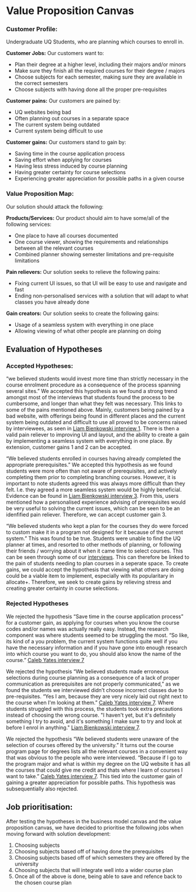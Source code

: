 # Value Proposition Canvas

### Customer Profile:
Undergraduate UQ Students, who are planning which courses to enroll in.

**Customer Jobs:**
Our customers want to:
- Plan their degree at a higher level, including their majors and/or minors
- Make sure they finish all the required courses for their degree / majors
- Choose subjects for each semester, making sure they are available in the correct semesters
- Choose subjects with having done all the proper pre-requisites

**Customer pains:**
Our customers are pained by:
- UQ websites being bad
- Often planning out courses in a separate space
- The current system being outdated
- Current system being difficult to use

**Customer gains:**
Our customers stand to gain by:
- Saving time in the course application process
- Saving effort when applying for courses
- Having less stress induced by course planning
- Having greater certainty for course selections
- Experiencing greater appreciation for possible paths in a given course


### Value Proposition Map:
Our solution should attack the following:

**Products/Services:**
Our product should aim to have some/all of the following services:
- One place to have all courses documented
- One course viewer, showing the requirements and relationships between all the relevant courses
- Combined planner showing semester limitations and pre-requisite limitations

**Pain relievers:**
Our solution seeks to relieve the following pains:
- Fixing current UI issues, so that UI will be easy to use and navigate and fast
- Ending non-personalised services with a solution that will adapt to what classes you have already done

**Gain creators:**
Our solution seeks to create the following gains:
- Usage of a seamless system with everything in one place
- Allowing viewing of what other people are planning on doing


## Evaluation of Hypotheses

### Accepted Hypotheses:
“we believed students would invest more time than strictly necessary in the course enrolment procedure as a consequence of the process spanning several sites.” We accepted this hypothesis as we found a strong trend amongst most of the interviews that students found the process to be cumbersome, and longer than what they felt was necessary. This links to some of the pains mentioned above. Mainly, customers being pained by a bad website, with offerings being found in different places and the current system being outdated and difficult to use all proved to be concerns raised by interviewees, as seen in [Liam Bienkowski interview 1](../../interviews/iteration_1/liam_bienkowski/liam_bienkowski_2025-08-19_1.md). There is then a valid pain reliever to improving UI and layout, and the ability to create a gain by implementing a seamless system with everything in one place. By extension, customer gains 1 and 2 can be accepted. 

“We believed students enrolled in courses having already completed the appropriate prerequisites.” We accepted this hypothesis as we found students were more often than not aware of prerequisites, and actively completing them prior to completing branching courses. However, it is important to note students agreed this was always more difficult than they felt. I.e. they agreed a more seamless system would be highly beneficial. Evidence can be found in [Liam Bienkowski interview 3](../../interviews/iteration_1/liam_bienkowski/week_3_interviews.md). From this, users mentioned how a personalised experience advising of prerequisites would be very useful to solving the current issues, which can be seen to be an idenfified pain reliever. Therefore, we can accept customer gain 3. 

“We believed students who kept a plan for the courses they do were forced to custom make it in a program not designed for it because of the current system.” This was found to be true. Students were unable to find the UQ planner at times, and resorted to other methods of planning, or following their friends / worrying about it when it came time to select courses. This can be seen through some of our [interviews](../../interviews/iteration_1/liam_bienkowski/liam_bienkowski_2025-08-25_3.md). This can therefore be linked to the pain of students needing to plan courses in a seperate space. To create gains, we could accept the hypothesis that viewing what others are doing could be a viable item to implement, especially with its popularitary in allocate+. Therefore, we seek to create gains by relieving stress and creating greater certainty in course selections. 

### Rejected Hypotheses
We rejected the hypothesis “Save time in the course application process” for a customer gain, as applying for courses when you know the course codes and/or names was actually really easy. Instead, the research component was where students seemed to be struggling the most. “So like, its kind of a you problem, the current system functions quite well if you have the necessary information and if you have gone into enough research into which course you want to do, you should also know the name of the course.” [Caleb Yates interview 7](../../interviews/iteration_1/caleby/CALEB_2025_9_1_7.md)

We rejected the hypothesis “We believed students made erroneous selections during course planning as a consequence of a lack of proper communication as prerequisites are not properly communicated,” as we found the students we interviewed didn’t choose incorrect classes due to pre-requisites. “Yes I am, because they are very nicely laid out right next to the course when I'm looking at them.” [Caleb Yates interview 7](../../interviews/iteration_1/caleby/CALEB_2025_9_1_7.md). Where students struggled with this process, the students took extra precautions instead of choosing the wrong course. "I haven't yet, but it's definitely something I try to avoid, and it's something I make sure to try and look at before I enrol in anything." [Liam Bienkowski interview 7](../../interviews/iteration_1/liam_bienkowski/liam_bienkowski_2025-08-27_7.md).

We rejected the hypothesis “We believed students were unaware of the selection of courses offered by the university.” It turns out the course program page for degrees lists all the relevant courses in a convenient way that was obvious to the people who were interviewed. “Because if I go to the program major and what is within my degree on the UQ website it has all the courses that could give me credit and thats where I learn of courses I want to take.” [Caleb Yates interview 7](../../interviews/iteration_1/caleby/CALEB_2025_9_1_7.md). This tied into the customer gain of gaining a greater appreciation for possible paths. This hypothesis was subsequentially also rejected. 


## Job prioritisation:
After testing the hypotheses in the business model canvas and the value proposition canvas, we have decided to prioritise the following jobs when moving forward with solution development:
1) Choosing subjects
2) Choosing subjects based off of having done the prerequisites
3) Choosing subjects based off of which semesters they are offered by the university
4) Choosing subjects that will integrate well into a wider course plan
5) Once all of the above is done, being able to save and refence back to the chosen course plan